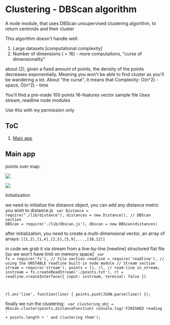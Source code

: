 Clustering - DBScan algorithm
==============================

A node module, that uses DBScan unsupervised clustering algorithm, to return centroids and their cluster


This algorithm doesn't handle well:
1) Large datasets [computational complexity]
2) Number of dimensions ( > 16) - more computaitons, "curse of dimensionality"

about (2), given a fixed amount of points, the density of the points decreases exponentially.  Meaning you won't be able 
to find cluster as you'll be wandering a lot.
About "the curse", it means that 
Complexity: O(n^2) - space, O(n^2) - time



You'll find a pre-made 100 points 16-features vector sample file
Uses stream, readline node modules


Use this with my permission only

ToC
---------------------

1. [Main app](#main)


<a name="main">Main app</a>
---------------------



points over map:

![](https://raw.githubusercontent.com/xmen4u/dbscan/master/img1.png)

![](https://raw.githubusercontent.com/xmen4u/dbscan/master/img2.png)


Initialization

we need to initialize the distance object, you can add any distance metric you wish 
to distance.js
<code>
var Distance 	 = require("./lib/distance"),
	distances    = new Distance(),
	// DBScan section
	DBScan       = require('./lib/dbscan.js'),
	dbscan       = new DBScan(distances)
</code>

after initialization, you need to create a multi-dimensional vector, an array of arrays:
<code>[[1,2],[1,4],[2,5],[5,9],...,[10,12]]</code>

in code we grab it via stream from a line-by-line [newline] structured flat file [so we won't have limit on memory space]
<code>
var fs           = require('fs'), // File section
	readline     = require('readline'), // using the UNSTABLE readline built-in node module
	// Stream section
	stream       = require('stream'),
	points       = [],
	rl, // read-line
	in_stream;
instream = fs.createReadStream('./points.txt'),
rl = readline.createInterface({
							input: instream,
							terminal: false
						  })

rl.on('line', function(line) {
	points.push(JSON.parse(line))
});
</code>

finally we run the clustering:
<code>
	var clustering_obj = dbscan.cluster(points,distanceFunction)
    console.log('FINISHED reading ' + points.length + ' and clustering them');
</code>

